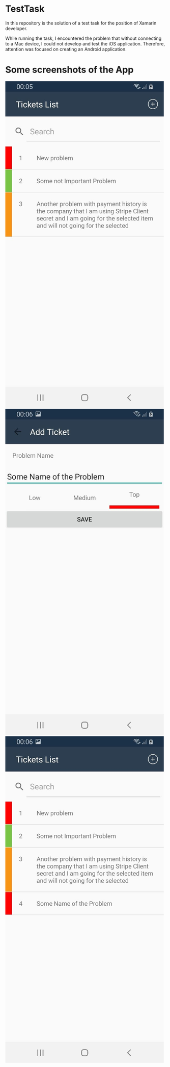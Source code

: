 # TestTask

In this repository is the solution of a test task for the position of Xamarin developer.

While running the task, I encountered the problem that without connecting to a Mac device, I could not develop and test the iOS application. Therefore, attention was focused on creating an Android application.

# Some screenshots of the App

![img1](https://github.com/trushhh/TestTask/blob/main/Screenshots/img1.jpg) ![img2](https://github.com/trushhh/TestTask/blob/main/Screenshots/img2.jpg) ![img3](https://github.com/trushhh/TestTask/blob/main/Screenshots/img3.jpg)
